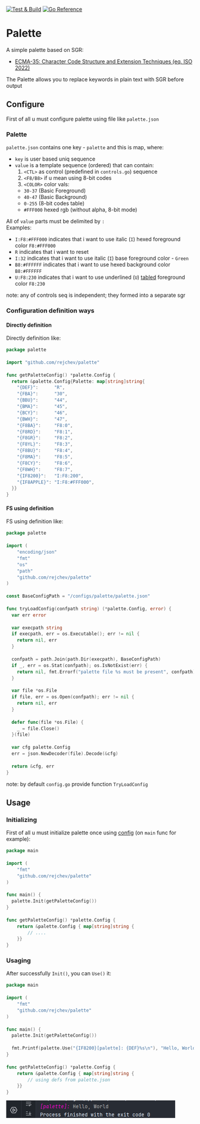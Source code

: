 [![Test & Build](https://github.com/rejchev/palette-go/actions/workflows/ci.yml/badge.svg?branch=main)](https://github.com/rejchev/palette-go/actions/workflows/ci.yml)
[![Go Reference](https://pkg.go.dev/badge/github.com/rejchev/palette.svg)](https://pkg.go.dev/github.com/rejchev/palette)

# Palette
A simple palette based on SGR:
- [ECMA-35: Character Code Structure and Extension Techniques (eq. ISO 2022)](https://putty.org.ru/specs/ecma-035.pdf)

The Palette allows you to replace keywords in plain text with SGR before output

## Configure
First of all u must configure palette using file like `palette.json`

### Palette
`palette.json` contains one key - `palette` and this is map, where:
- `key` is user based uniq sequence
- `value` is a template sequence (ordered) that can contain:
  1. `<CTL>` аs control (predefined in `controls.go`) sequence
  2. `<F8/B8>` if u mean using 8-bit codes
  3. `<COLOR>` color vals: 
    - `30-37` (Basic Foreground) 
    - `40-47` (Basic Background) 
    - `0-255` (8-bit codes table) 
    - `#FFF000` hexed rgb (without alpha, 8-bit mode)

All of `value` parts must be delimited by `:` \
Examples: 
- `I:F8:#FFF000` indicates that i want to use italic (`I`) hexed foreground color `F8:#FFF000`
- `R` indicates that i want to reset
- `I:32` indicates that i want to use italic (`I`) base foreground color - `Green` 
- `B8:#FFFFFF` indicates that i want to use hexed background color `B8:#FFFFFF`
- `U:F8:230` indicates that i want to use underlined (`U`) [tabled](https://en.wikipedia.org/wiki/ANSI_escape_code#8-bit) foreground color `F8:230`

note: any of controls seq is independent; they formed into a separate sgr

### Configuration definition ways

#### Directly definition
Directly definition like:
```go
package palette

import "github.com/rejchev/palette"

func getPaletteConfig() *palette.Config {
  return &palette.Config{Palette: map[string]string{
    "{DEF}":      "R",
    "{FBA}":      "30",
    "{BBU}":      "44",
    "{BMA}":      "45",
    "{BCY}":      "46",
    "{BWH}":      "47",
    "{F8BA}":     "F8:0",
    "{F8RD}":     "F8:1",
    "{F8GR}":     "F8:2",
    "{F8YL}":     "F8:3",
    "{F8BU}":     "F8:4",
    "{F8MA}":     "F8:5",
    "{F8CY}":     "F8:6",
    "{F8WH}":     "F8:7",
    "{IF8200}":   "I:F8:200",
    "{IF8APPLE}": "I:F8:#FFF000",
  }}
}
```
#### FS using definition
FS using definition like:
```go
package palette

import (
	"encoding/json"
	"fmt"
	"os"
	"path"
	"github.com/rejchev/palette"
)

const BaseConfigPath = "/configs/palette/palette.json"

func tryLoadConfig(confpath string) (*palette.Config, error) {
  var err error
  
  var execpath string
  if execpath, err = os.Executable(); err != nil {
    return nil, err
  }

  confpath = path.Join(path.Dir(execpath), BaseConfigPath)
  if _, err = os.Stat(confpath); os.IsNotExist(err) {
    return nil, fmt.Errorf("palette file %s must be present", confpath)
  }

  var file *os.File
  if file, err = os.Open(confpath); err != nil {
    return nil, err
  }

  defer func(file *os.File) {
    _ = file.Close()
  }(file)

  var cfg palette.Config
  err = json.NewDecoder(file).Decode(&cfg)

  return &cfg, err
}
```

note: by default `config.go` provide function `TryLoadConfig`

## Usage
### Initializing
First of all u must initialize palette once using [config](#configure) (on `main` func for example):
```go
package main

import (
	"fmt"
	"github.com/rejchev/palette"
)

func main() {
  palette.Init(getPaletteConfig())
}

func getPaletteConfig() *palette.Config {
	return &palette.Config { map[string]string { 
	    // ....
	}}
}
```

### Usaging
After successfully `Init()`, you can `Use()` it:
```go
package main

import (
	"fmt"
	"github.com/rejchev/palette"
)

func main() {
  palette.Init(getPaletteConfig())
  
  fmt.Printf(palette.Use("{IF8200}[palette]: {DEF}%s\n"), "Hello, World!")
}

func getPaletteConfig() *palette.Config {
	return &palette.Config { map[string]string { 
	    // using defs from palette.json
	}}
}
```
![output](./.github/images/palette-go.png)